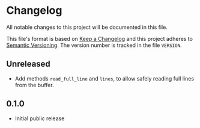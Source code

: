 # Changelog

All notable changes to this project will be documented in this file.

This file's format is based on [Keep a Changelog](http://keepachangelog.com/)
and this project adheres to [Semantic Versioning](http://semver.org/). The
version number is tracked in the file `VERSION`.

## Unreleased
- Add methods `read_full_line` and `lines`, to allow safely reading full lines
  from the buffer.

## 0.1.0
- Initial public release
